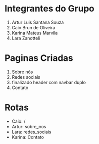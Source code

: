 ﻿# Integrantes do Grupo
1. Artur Luis Santana Souza
2. Caio Brun de Oliveira
3. Karina Mateus Marvila
4. Lara Zanotteli

# Paginas Criadas
1. Sobre nós
2. Redes sociais
3. finalizado header com navbar duplo
4. Contato

# Rotas
* Caio: /
* Artur: sobre_nos
* Lara: redes_sociais
* Karina: Contato


